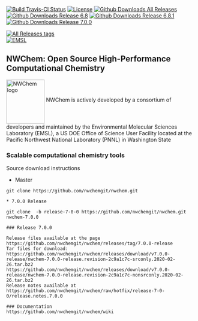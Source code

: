  



[![Build Travis-CI Status](https://img.shields.io/travis/nwchemgit/nwchem.svg)](https://travis-ci.org/nwchemgit/nwchem/builds)
[![License](https://img.shields.io/badge/license-ECL2-blue.svg)](https://raw.githubusercontent.com/nwchemgit/nwchem/master/LICENSE.md)
[![Github Downloads All Releases](https://img.shields.io/github/downloads/nwchemgit/nwchem/total.svg)](https://github.com/nwchemgit/nwchem/releases)
[![Github Downloads Release 6.8](https://img.shields.io/github/downloads/nwchemgit/nwchem/v6.8-release/total.svg)](https://github.com/nwchemgit/nwchem/releases/tag/v6.8-release)
[![Github Downloads Release 6.8.1](https://img.shields.io/github/downloads/nwchemgit/nwchem/6.8.1-release/total.svg)](https://github.com/nwchemgit/nwchem/releases/tag/6.8.1-release)
[![Github Downloads Release 7.0.0](https://img.shields.io/github/downloads/nwchemgit/nwchem/7.0.0-release/total.svg)](https://github.com/nwchemgit/nwchem/releases/tag/v7.0.0-release)

[![All Releases tags](https://img.shields.io/github/release/nwchemgit/nwchem/all.svg)](https://github.com/nwchemgit/nwchem/releases)  
[![EMSL](https://rawgit.com/nwchemgit/nwchem/master/contrib/git.nwchem/emsl_logo2.svg)](https://www.emsl.pnl.gov)
 
## NWChem: Open Source High-Performance Computational Chemistry
<img alt="NWChem logo" src="https://raw.githubusercontent.com/nwchemgit/nwchem/master/contrib/git.nwchem/MS3_logo_cropped.png" align=middle width="102pt" height="117pt"/>  
NWChem is actively developed by a consortium of developers and maintained by the Environmental Molecular Sciences Laboratory (EMSL), a US DOE Office of Science User Facility
located at the Pacific Northwest National Laboratory (PNNL) in Washington State

### Scalable computational chemistry tools

Source download instructions

* Master
```
git clone https://github.com/nwchemgit/nwchem.git

* 7.0.0 Release

git clone  -b release-7-0-0 https://github.com/nwchemgit/nwchem.git nwchem-7.0.0

### Release 7.0.0

Release files available at the page  
https://github.com/nwchemgit/nwchem/releases/tag/7.0.0-release   
Tar files for download:  
https://github.com/nwchemgit/nwchem/releases/download/v7.0.0-release/nwchem-7.0.0-release.revision-2c9a1c7c-srconly.2020-02-26.tar.bz2  
https://github.com/nwchemgit/nwchem/releases/download/v7.0.0-release/nwchem-7.0.0-release.revision-2c9a1c7c-nonsrconly.2020-02-26.tar.bz2  
Release notes available at  
https://github.com/nwchemgit/nwchem/raw/hotfix/release-7-0-0/release.notes.7.0.0

### Documentation
https://github.com/nwchemgit/nwchem/wiki
